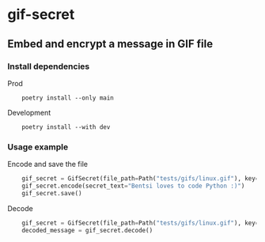# gif-secret
## Embed and encrypt a message in GIF file
### Install dependencies
Prod
```commandline
    poetry install --only main
```
Development
```commandline
    poetry install --with dev
```

### Usage example
Encode and save the file
```python
    gif_secret = GifSecret(file_path=Path("tests/gifs/linux.gif"), key="key!")
    gif_secret.encode(secret_text="Bentsi loves to code Python :)")
    gif_secret.save()
```
Decode
```python
    gif_secret = GifSecret(file_path=Path("tests/gifs/linux.gif"), key="key!")
    decoded_message = gif_secret.decode()
```